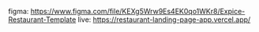 figma: https://www.figma.com/file/KEXg5Wrw9Es4EK0qo1WKr8/Expice-Restaurant-Template
live: https://restaurant-landing-page-app.vercel.app/
